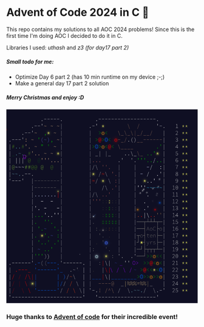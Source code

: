 # Advent of Code 2024 in C 🎄

This repo contains my solutions to all AOC 2024 problems! Since this is the first time I'm doing AOC I decided to do it in C.

Libraries I used: *uthash* and *z3 (for day17 part 2)*

##### Small todo for me:
- Optimize Day 6 part 2 (has 10 min runtime on my device ;-;)
- Make a general day 17 part 2 solution

##### Merry Christmas and enjoy :D

![Advent of Code 2024 Calendar](./calendar.gif)


### Huge thanks to [Advent of code](https://adventofcode.com) for their incredible event!
